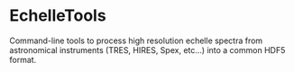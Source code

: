 EchelleTools
============

Command-line tools to process high resolution echelle spectra from astronomical instruments (TRES, HIRES, Spex, etc...) into a common HDF5 format.
